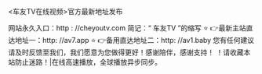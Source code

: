 <车友TV在线视频>官方最新地址发布

网站永久入口：http : //cheyoutv.com   简记：“ 车友TV ”的缩写
⭐️ 👉最新主站直达地址一：http: //av7.app 
⭐️ 👉备用直达地址二：http: //av1.baby
您有任何建议请及时反馈至我们，我们愿意为您做得更好！感谢陪伴，感谢支持！
！️请收藏本站防止迷路！|在线高速播放，全球播放异步同步。
